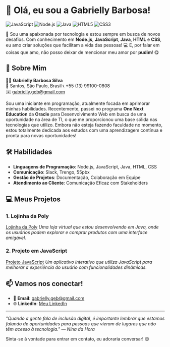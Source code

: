 # 👋 Olá, eu sou a Gabrielly Barbosa!
![JavaScript](https://img.shields.io/badge/JavaScript-f7df1e?style=flat&logo=javascript&logoColor=black)
![Node.js](https://img.shields.io/badge/Node.js-8CC84B?style=flat&logo=node.js&logoColor=white)
![Java](https://img.shields.io/badge/Java-007396?style=flat&logo=java&logoColor=white)
![HTML5](https://img.shields.io/badge/HTML5-E34F26?style=flat&logo=html5&logoColor=white)
![CSS3](https://img.shields.io/badge/CSS3-1572B6?style=flat&logo=css3&logoColor=white)

🌟 Sou uma apaixonada por tecnologia e estou sempre em busca de novos desafios. Com conhecimento em **Node.js**, **JavaScript**, **Java**, **HTML** e **CSS**, eu amo criar soluções que facilitam a vida das pessoas! 💻 E, por falar em coisas que amo, não posso deixar de mencionar meu amor por **pudim**! 😋

## 📍 Sobre Mim

👩‍💼 **Gabrielly Barbosa Silva**  
📍 Santos, São Paulo, Brasil
📞 +55 (13) 99100-0808  
✉️ gabrielly.geb@gmail.com  

Sou uma iniciante em programação, atualmente focada em aprimorar minhas habilidades. Recentemente, passei no programa **One Next Education** da **Oracle** para Desenvolvimento Web em busca de uma oportunidade na área de TI, o que me proporcionou uma base sólida nas tecnologias que utilizo. Embora não esteja fazendo faculdade no momento, estou totalmente dedicada aos estudos com uma aprendizagem contínua e pronta para novas oportunidades!

## 🛠️ Habilidades

- **Linguagens de Programação**: Node.js, JavaScript, Java, HTML, CSS
- **Comunicação**: Slack, Trengo, 55pbx
- **Gestão de Projetos**: Documentação, Colaboração em Equipe
- **Atendimento ao Cliente**: Comunicação Eficaz com Stakeholders

## 💻 Meus Projetos

### 1. Lojinha da Poly
[Lojinha da Poly](https://github.com/gabriellybarbosasilva/lojinha-da-poly)
*Uma loja virtual que estou desenvolvendo em Java, onde os usuários podem explorar e comprar produtos com uma interface amigável.*

### 2. Projeto em JavaScript
[Projeto JavaScript](https://github.com/gabriellybarbosasilva/aluraoracle-challenge-1)
*Um aplicativo interativo que utiliza JavaScript para melhorar a experiência do usuário com funcionalidades dinâmicas.*

## 📫 Vamos nos conectar!

- 💌 **Email**: gabrielly.geb@gmail.com
- 🌐 **LinkedIn**: [Meu LinkedIn](https://www.linkedin.com/in/gabriellybarbosasilva)

---

*"Quando a gente fala de inclusão digital, é importante lembrar que estamos falando de oportunidades para pessoas que vieram de lugares que não têm acesso à tecnologia." — Nina da Hora*

Sinta-se à vontade para entrar em contato, eu adoraria conversar! 😊
